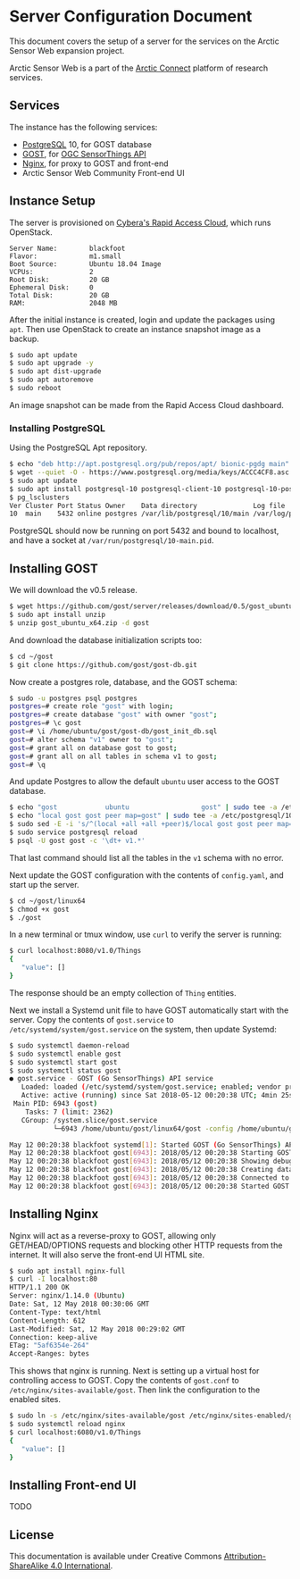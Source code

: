 # Server Configuration Document

This document covers the setup of a server for the services on the Arctic Sensor Web expansion project.

Arctic Sensor Web is a part of the [Arctic Connect][] platform of research services.

[Arctic Connect]: http://arcticconnect.org

## Services

The instance has the following services:

* [PostgreSQL][] 10, for GOST database
* [GOST][], for [OGC SensorThings API][OGC STA]
* [Nginx][], for proxy to GOST and front-end
* Arctic Sensor Web Community Front-end UI

[GOST]: https://github.com/gost/server
[Nginx]: http://nginx.org
[OGC STA]: http://docs.opengeospatial.org/is/15-078r6/15-078r6.html
[PostgreSQL]: https://www.postgresql.org

## Instance Setup

The server is provisioned on [Cybera's Rapid Access Cloud](https://www.cybera.ca/services/rapid-access-cloud/), which runs OpenStack.

```
Server Name:        blackfoot
Flavor:             m1.small
Boot Source:        Ubuntu 18.04 Image
VCPUs:              2
Root Disk:          20 GB
Ephemeral Disk:     0
Total Disk:         20 GB
RAM:                2048 MB
```

After the initial instance is created, login and update the packages using `apt`. Then use OpenStack to create an instance snapshot image as a backup.

```sh
$ sudo apt update
$ sudo apt upgrade -y
$ sudo apt dist-upgrade
$ sudo apt autoremove
$ sudo reboot
```

An image snapshot can be made from the Rapid Access Cloud dashboard.

### Installing PostgreSQL

Using the PostgreSQL Apt repository.

```sh
$ echo "deb http://apt.postgresql.org/pub/repos/apt/ bionic-pgdg main" | sudo tee /etc/apt/sources.list.d/pgdg.list
$ wget --quiet -O - https://www.postgresql.org/media/keys/ACCC4CF8.asc | sudo apt-key add -
$ sudo apt update
$ sudo apt install postgresql-10 postgresql-client-10 postgresql-10-postgis-2.4 postgresql-10-postgis-2.4-scripts postgis
$ pg_lsclusters
Ver Cluster Port Status Owner    Data directory              Log file
10  main    5432 online postgres /var/lib/postgresql/10/main /var/log/postgresql/postgresql-10-main.log
```

PostgreSQL should now be running on port 5432 and bound to localhost, and have a socket at `/var/run/postgresql/10-main.pid`.

## Installing GOST

We will download the v0.5 release.

```sh
$ wget https://github.com/gost/server/releases/download/0.5/gost_ubuntu_x64.zip
$ sudo apt install unzip
$ unzip gost_ubuntu_x64.zip -d gost
```

And download the database initialization scripts too:

```sh
$ cd ~/gost
$ git clone https://github.com/gost/gost-db.git
```

Now create a postgres role, database, and the GOST schema:

```sh
$ sudo -u postgres psql postgres
postgres=# create role "gost" with login;
postgres=# create database "gost" with owner "gost";
postgres=# \c gost
gost=# \i /home/ubuntu/gost/gost-db/gost_init_db.sql
gost=# alter schema "v1" owner to "gost";
gost=# grant all on database gost to gost;
gost=# grant all on all tables in schema v1 to gost;
gost=# \q
```

And update Postgres to allow the default `ubuntu` user access to the GOST database.

```sh
$ echo "gost            ubuntu                  gost" | sudo tee -a /etc/postgresql/10/main/pg_ident.conf
$ echo "local gost gost peer map=gost" | sudo tee -a /etc/postgresql/10/main/pg_hba.conf
$ sudo sed -E -i 's/^(local +all +all +peer)$/local gost gost peer map=gost\n\1/' /etc/postgresql/10/main/pg_hba.conf
$ sudo service postgresql reload
$ psql -U gost gost -c '\dt+ v1.*'
```

That last command should list all the tables in the `v1` schema with no error.

Next update the GOST configuration with the contents of `config.yaml`, and start up the server.

```sh
$ cd ~/gost/linux64
$ chmod +x gost
$ ./gost
```

In a new terminal or tmux window, use `curl` to verify the server is running:

```sh
$ curl localhost:8080/v1.0/Things
{
   "value": []
}
```

The response should be an empty collection of `Thing` entities.

Next we install a Systemd unit file to have GOST automatically start with the server. Copy the contents of `gost.service` to `/etc/systemd/system/gost.service` on the system, then update Systemd:

```sh
$ sudo systemctl daemon-reload
$ sudo systemctl enable gost
$ sudo systemctl start gost
$ sudo systemctl status gost
● gost.service - GOST (Go SensorThings) API service
   Loaded: loaded (/etc/systemd/system/gost.service; enabled; vendor preset: enabled)
   Active: active (running) since Sat 2018-05-12 00:20:38 UTC; 4min 25s ago
 Main PID: 6943 (gost)
    Tasks: 7 (limit: 2362)
   CGroup: /system.slice/gost.service
           └─6943 /home/ubuntu/gost/linux64/gost -config /home/ubuntu/gost/linux64/config.yaml

May 12 00:20:38 blackfoot systemd[1]: Started GOST (Go SensorThings) API service.
May 12 00:20:38 blackfoot gost[6943]: 2018/05/12 00:20:38 Starting GOST....
May 12 00:20:38 blackfoot gost[6943]: 2018/05/12 00:20:38 Showing debug logs
May 12 00:20:38 blackfoot gost[6943]: 2018/05/12 00:20:38 Creating database connection, host: "/var/run/postgresql/", po
May 12 00:20:38 blackfoot gost[6943]: 2018/05/12 00:20:38 Connected to database
May 12 00:20:38 blackfoot gost[6943]: 2018/05/12 00:20:38 Started GOST HTTP Server on localhost:8080
```

## Installing Nginx

Nginx will act as a reverse-proxy to GOST, allowing only GET/HEAD/OPTIONS requests and blocking other HTTP requests from the internet. It will also serve the front-end UI HTML site.

```sh
$ sudo apt install nginx-full
$ curl -I localhost:80
HTTP/1.1 200 OK
Server: nginx/1.14.0 (Ubuntu)
Date: Sat, 12 May 2018 00:30:06 GMT
Content-Type: text/html
Content-Length: 612
Last-Modified: Sat, 12 May 2018 00:29:02 GMT
Connection: keep-alive
ETag: "5af6354e-264"
Accept-Ranges: bytes
```

This shows that nginx is running. Next is setting up a virtual host for controlling access to GOST. Copy the contents of `gost.conf` to `/etc/nginx/sites-available/gost`. Then link the configuration to the enabled sites.

```sh
$ sudo ln -s /etc/nginx/sites-available/gost /etc/nginx/sites-enabled/gost
$ sudo systemctl reload nginx
$ curl localhost:6080/v1.0/Things
{
   "value": []
}
```

## Installing Front-end UI

TODO

## License

This documentation is available under Creative Commons [Attribution-ShareAlike 4.0 International](http://creativecommons.org/licenses/by-sa/4.0/).
